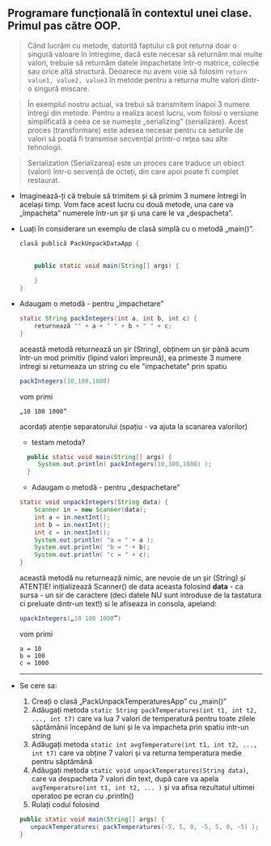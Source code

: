 ## Programare funcțională în contextul unei clase. Primul pas către OOP.


> Când lucrăm cu metode, datorită faptului că pot returna doar o singură valoare în întregime, dacă este necesar să returnăm mai multe valori, trebuie să returnăm datele împachetate într-o matrice, colecție sau orice altă structură. Deoarece nu avem voie să folosim ```return value1, value2, value3``` în metode pentru a returna multe valori dintr-o singură miscare.

> În exemplul nostru actual, va trebui să transmitem înapoi 3 numere întregi din metode. Pentru a realiza acest lucru, vom folosi o versiune simplificată a ceea ce se numește „serializing” (serializare). Acest proces (transformare) este adesea necesar pentru ca seturile de valori să poată fi transmise secvenţial printr-o reţea sau alte tehnologii.

> Serialization (Serializarea) este un proces care traduce un obiect (valori) într-o secvență de octeți, din care apoi poate fi complet restaurat.

* Imaginează-ți că trebuie să trimitem și să primim 3 numere întregi în același timp. Vom face acest lucru cu două metode, una care va „împacheta” numerele într-un șir și una care le va „despacheta”.


* Luați în considerare un exemplu de clasă simplă cu o metodă „main()”.
  
     ```java
     clasă publică PackUnpackDataApp {
        
        
         public static void main(String[] args) {

         }
     }
     ```
   
 
* Adaugam o metodă - pentru „impachetare”
 
   ```java
   static String packIntegers(int a, int b, int c) {
       returnează "" + a + " " + b + " " + c;
   }
   ```
   această metodă returnează un șir (String), obținem un șir până acum într-un mod primitiv (lipind valori împreună), ea primeste 3 numere intregi si returneaza un string cu ele "impachetate" prin spatiu
   ```java
   packIntegers(10,100,1000)
   ```
   vom primi
   ```
   „10 100 1000”
   ```
   acordați atenție separatorului (spațiu - va ajuta la scanarea valorilor)
  
    - testam metoda?
   ```java
     public static void main(String[] args) {
        System.out.println( packIntegers(10,100,1000) );
     }
   ```
  * Adaugam o metodă - pentru „despachetare”
 
   ```java
   static void unpackIntegers(String data) {
       Scanner in = new Scanner(data);
       int a = in.nextInt();
       int b = in.nextInt();
       int c = in.nextInt();
       System.out.println( "a = " + a );
       System.out.println( "b = " + b);
       System.out.println( "c = " + c);
   }
   ```
   această metodă nu returnează nimic, are nevoie de un șir (String) și ATENȚIE! inițializează Scanner() de data aceasta folosind **data** - ca sursa - un sir de caractere  (deci datele NU sunt introduse de la tastatura ci preluate dintr-un text!) si le afiseaza in consola, apeland:
   ```java
   upackIntegers(„10 100 1000”)
   ```
   vom primi
   ```
   a = 10
   b = 100
   c = 1000
   ```
  ---

* Se cere sa:
   1. Creați o clasă „PackUnpackTemperaturesApp” cu „main()”
   2. Adăugați metoda ```static String packTemperatures(int t1, int t2, ..., int t7)``` care va lua 7 valori de temperatură pentru toate zilele săptămânii începând de luni și le va impacheta prin spatiu intr-un string
   3. Adăugați metoda ```static int avgTemperature(int t1, int t2, ..., int t7)``` care va obține 7 valori și va returna temperatura medie pentru săptămână
   4. Adăugați metoda ```static void unpackTemperatures(String data)```, care va despacheta 7 valori din text, după care va apela ```avgTemperature(int t1, int t2, ... )``` și va afisa rezultatul ultimei operatoo pe ecran cu .println()
   5. Rulați codul folosind 
     ```java
     public static void main(String[] args) {
        unpackTemperatures( packTemperatures(-5, 5, 0, -5, 5, 0, -5) );
     }
     ```
